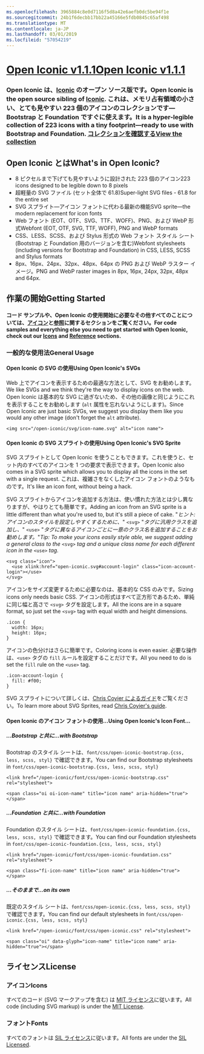 ```yaml
---
ms.openlocfilehash: 3965884c8e0d7116f5d8a42e6aefb0dc5be94f1e
ms.sourcegitcommit: 24b1f6decbb17bb22a45166e5fdb0845c65af498
ms.translationtype: MT
ms.contentlocale: ja-JP
ms.lasthandoff: 03/01/2019
ms.locfileid: "57054219"
---
```

<a name="open-iconic-v111httpuseiconiccomopen"></a>[<span data-ttu-id="4c134-101">Open Iconic v1.1.1</span><span class="sxs-lookup"><span data-stu-id="4c134-101">Open Iconic v1.1.1</span></span>](http://useiconic.com/open)
===========

### <a name="open-iconic-is-the-open-source-sibling-of-iconichttpuseiconiccom-it-is-a-hyper-legible-collection-of-223-icons-with-a-tiny-footprintmdashready-to-use-with-bootstrap-and-foundation-view-the-collectionhttpuseiconiccomopenicons"></a><span data-ttu-id="4c134-102">Open Iconic は、[Iconic](http://useiconic.com) のオープン ソース版です。</span><span class="sxs-lookup"><span data-stu-id="4c134-102">Open Iconic is the open source sibling of [Iconic](http://useiconic.com).</span></span> <span data-ttu-id="4c134-103">これは、メモリ占有領域の小さい、とても見やすい 223 個のアイコンのコレクションです&mdash;Bootstrap と Foundation ですぐに使えます。</span><span class="sxs-lookup"><span data-stu-id="4c134-103">It is a hyper-legible collection of 223 icons with a tiny footprint&mdash;ready to use with Bootstrap and Foundation.</span></span> [<span data-ttu-id="4c134-104">コレクションを確認する</span><span class="sxs-lookup"><span data-stu-id="4c134-104">View the collection</span></span>](http://useiconic.com/open#icons)



## <a name="whats-in-open-iconic"></a><span data-ttu-id="4c134-105">Open Iconic とは</span><span class="sxs-lookup"><span data-stu-id="4c134-105">What's in Open Iconic?</span></span>

* <span data-ttu-id="4c134-106">8 ピクセルまで下げても見やすいように設計された 223 個のアイコン</span><span class="sxs-lookup"><span data-stu-id="4c134-106">223 icons designed to be legible down to 8 pixels</span></span>
* <span data-ttu-id="4c134-107">超軽量の SVG ファイル (セット全体で 61.8)</span><span class="sxs-lookup"><span data-stu-id="4c134-107">Super-light SVG files - 61.8 for the entire set</span></span> 
* <span data-ttu-id="4c134-108">SVG スプライト&mdash;アイコン フォントに代わる最新の機能</span><span class="sxs-lookup"><span data-stu-id="4c134-108">SVG sprite&mdash;the modern replacement for icon fonts</span></span>
* <span data-ttu-id="4c134-109">Web フォント (EOT、OTF、SVG、TTF、WOFF)、PNG、および WebP 形式</span><span class="sxs-lookup"><span data-stu-id="4c134-109">Webfont (EOT, OTF, SVG, TTF, WOFF), PNG and WebP formats</span></span>
* <span data-ttu-id="4c134-110">CSS、LESS、SCSS、および Stylus 形式の Web フォント スタイル シート (Bootstrap と Foundation 用のバージョンを含む)</span><span class="sxs-lookup"><span data-stu-id="4c134-110">Webfont stylesheets (including versions for Bootstrap and Foundation) in CSS, LESS, SCSS and Stylus formats</span></span>
* <span data-ttu-id="4c134-111">8px、16px、24px、32px、48px、64px の PNG および WebP ラスター イメージ。</span><span class="sxs-lookup"><span data-stu-id="4c134-111">PNG and WebP raster images in 8px, 16px, 24px, 32px, 48px and 64px.</span></span>


## <a name="getting-started"></a><span data-ttu-id="4c134-112">作業の開始</span><span class="sxs-lookup"><span data-stu-id="4c134-112">Getting Started</span></span>

#### <a name="for-code-samples-and-everything-else-you-need-to-get-started-with-open-iconic-check-out-our-iconshttpuseiconiccomopenicons-and-referencehttpuseiconiccomopenreference-sections"></a><span data-ttu-id="4c134-113">コード サンプルや、Open Iconic の使用開始に必要なその他すべてのことについては、[アイコン](http://useiconic.com/open#icons)と[参照](http://useiconic.com/open#reference)に関するセクションをご覧ください。</span><span class="sxs-lookup"><span data-stu-id="4c134-113">For code samples and everything else you need to get started with Open Iconic, check out our [Icons](http://useiconic.com/open#icons) and [Reference](http://useiconic.com/open#reference) sections.</span></span>

### <a name="general-usage"></a><span data-ttu-id="4c134-114">一般的な使用法</span><span class="sxs-lookup"><span data-stu-id="4c134-114">General Usage</span></span>

#### <a name="using-open-iconics-svgs"></a><span data-ttu-id="4c134-115">Open Iconic の SVG の使用</span><span class="sxs-lookup"><span data-stu-id="4c134-115">Using Open Iconic's SVGs</span></span>

<span data-ttu-id="4c134-116">Web 上でアイコンを表示するための最適な方法として、SVG をお勧めします。</span><span class="sxs-lookup"><span data-stu-id="4c134-116">We like SVGs and we think they're the way to display icons on the web.</span></span> <span data-ttu-id="4c134-117">Open Iconic は基本的な SVG に過ぎないため、その他の画像と同じようにこれを表示することをお勧めします (`alt` 属性を忘れないようにします)。</span><span class="sxs-lookup"><span data-stu-id="4c134-117">Since Open Iconic are just basic SVGs, we suggest you display them like you would any other image (don't forget the `alt` attribute).</span></span>

```
<img src="/open-iconic/svg/icon-name.svg" alt="icon name">
```

#### <a name="using-open-iconics-svg-sprite"></a><span data-ttu-id="4c134-118">Open Iconic の SVG スプライトの使用</span><span class="sxs-lookup"><span data-stu-id="4c134-118">Using Open Iconic's SVG Sprite</span></span>

<span data-ttu-id="4c134-119">SVG スプライトとして Open Iconic を使うこともできます。これを使うと、セット内のすべてのアイコンを 1 つの要求で表示できます。</span><span class="sxs-lookup"><span data-stu-id="4c134-119">Open Iconic also comes in a SVG sprite which allows you to display all the icons in the set with a single request.</span></span> <span data-ttu-id="4c134-120">これは、複雑さをなくしたアイコン フォントのようなものです。</span><span class="sxs-lookup"><span data-stu-id="4c134-120">It's like an icon font, without being a hack.</span></span>

<span data-ttu-id="4c134-121">SVG スプライトからアイコンを追加する方法は、使い慣れた方法とは少し異なりますが、やはりとても簡単です。</span><span class="sxs-lookup"><span data-stu-id="4c134-121">Adding an icon from an SVG sprite is a little different than what you're used to, but it's still a piece of cake.</span></span> <span data-ttu-id="4c134-122">"*ヒント:アイコンのスタイルを設定しやすくするために、*" `<svg>` "*タグに汎用クラスを追加し、*" `<use>` "*タグに異なるアイコンごとに一意のクラス名を追加することをお勧めします。*"</span><span class="sxs-lookup"><span data-stu-id="4c134-122">*Tip: To make your icons easily style able, we suggest adding a general class to the* `<svg>` *tag and a unique class name for each different icon in the* `<use>` *tag.*</span></span>  

```
<svg class="icon">
  <use xlink:href="open-iconic.svg#account-login" class="icon-account-login"></use>
</svg>
```

<span data-ttu-id="4c134-123">アイコンをサイズ変更するために必要なのは、基本的な CSS のみです。</span><span class="sxs-lookup"><span data-stu-id="4c134-123">Sizing icons only needs basic CSS.</span></span> <span data-ttu-id="4c134-124">アイコンの形式はすべて正方形であるため、単純に同じ幅と高さで `<svg>` タグを設定します。</span><span class="sxs-lookup"><span data-stu-id="4c134-124">All the icons are in a square format, so just set the `<svg>` tag with equal width and height dimensions.</span></span>

```
.icon {
  width: 16px;
  height: 16px;
}
```

<span data-ttu-id="4c134-125">アイコンの色分けはさらに簡単です。</span><span class="sxs-lookup"><span data-stu-id="4c134-125">Coloring icons is even easier.</span></span> <span data-ttu-id="4c134-126">必要な操作は、`<use>` タグの `fill` ルールを設定することだけです。</span><span class="sxs-lookup"><span data-stu-id="4c134-126">All you need to do is set the `fill` rule on the `<use>` tag.</span></span>

```
.icon-account-login {
  fill: #f00;
}
```

<span data-ttu-id="4c134-127">SVG スプライトについて詳しくは、[Chris Coyier によるガイド](http://css-tricks.com/svg-sprites-use-better-icon-fonts/)をご覧ください。</span><span class="sxs-lookup"><span data-stu-id="4c134-127">To learn more about SVG Sprites, read [Chris Coyier's guide](http://css-tricks.com/svg-sprites-use-better-icon-fonts/).</span></span>

#### <a name="using-open-iconics-icon-font"></a><span data-ttu-id="4c134-128">Open Iconic のアイコン フォントの使用...</span><span class="sxs-lookup"><span data-stu-id="4c134-128">Using Open Iconic's Icon Font...</span></span>


##### <a name="with-bootstrap"></a><span data-ttu-id="4c134-129">…Bootstrap と共に</span><span class="sxs-lookup"><span data-stu-id="4c134-129">…with Bootstrap</span></span>

<span data-ttu-id="4c134-130">Bootstrap のスタイル シートは、`font/css/open-iconic-bootstrap.{css, less, scss, styl}` で確認できます。</span><span class="sxs-lookup"><span data-stu-id="4c134-130">You can find our Bootstrap stylesheets in `font/css/open-iconic-bootstrap.{css, less, scss, styl}`</span></span>


```
<link href="/open-iconic/font/css/open-iconic-bootstrap.css" rel="stylesheet">
```


```
<span class="oi oi-icon-name" title="icon name" aria-hidden="true"></span>
```

##### <a name="with-foundation"></a><span data-ttu-id="4c134-131">…Foundation と共に</span><span class="sxs-lookup"><span data-stu-id="4c134-131">…with Foundation</span></span>

<span data-ttu-id="4c134-132">Foundation のスタイル シートは、`font/css/open-iconic-foundation.{css, less, scss, styl}` で確認できます。</span><span class="sxs-lookup"><span data-stu-id="4c134-132">You can find our Foundation stylesheets in `font/css/open-iconic-foundation.{css, less, scss, styl}`</span></span>

```
<link href="/open-iconic/font/css/open-iconic-foundation.css" rel="stylesheet">
```


```
<span class="fi-icon-name" title="icon name" aria-hidden="true"></span>
```

##### <a name="on-its-own"></a><span data-ttu-id="4c134-133">…そのままで</span><span class="sxs-lookup"><span data-stu-id="4c134-133">…on its own</span></span>

<span data-ttu-id="4c134-134">既定のスタイル シートは、`font/css/open-iconic.{css, less, scss, styl}` で確認できます。</span><span class="sxs-lookup"><span data-stu-id="4c134-134">You can find our default stylesheets in `font/css/open-iconic.{css, less, scss, styl}`</span></span>

```
<link href="/open-iconic/font/css/open-iconic.css" rel="stylesheet">
```

```
<span class="oi" data-glyph="icon-name" title="icon name" aria-hidden="true"></span>
```


## <a name="license"></a><span data-ttu-id="4c134-135">ライセンス</span><span class="sxs-lookup"><span data-stu-id="4c134-135">License</span></span>

### <a name="icons"></a><span data-ttu-id="4c134-136">アイコン</span><span class="sxs-lookup"><span data-stu-id="4c134-136">Icons</span></span>

<span data-ttu-id="4c134-137">すべてのコード (SVG マークアップを含む) は [MIT ライセンス](http://opensource.org/licenses/MIT)に従います。</span><span class="sxs-lookup"><span data-stu-id="4c134-137">All code (including SVG markup) is under the [MIT License](http://opensource.org/licenses/MIT).</span></span>

### <a name="fonts"></a><span data-ttu-id="4c134-138">フォント</span><span class="sxs-lookup"><span data-stu-id="4c134-138">Fonts</span></span>

<span data-ttu-id="4c134-139">すべてのフォントは [SIL ライセンス](http://scripts.sil.org/cms/scripts/page.php?item_id=OFL_web)に従います。</span><span class="sxs-lookup"><span data-stu-id="4c134-139">All fonts are under the [SIL Licensed](http://scripts.sil.org/cms/scripts/page.php?item_id=OFL_web).</span></span>
